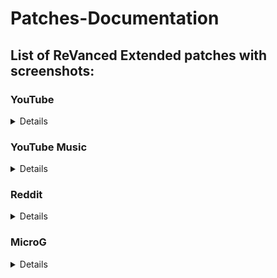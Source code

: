 # Patches-Documentation
## List of ReVanced Extended patches with screenshots:

### YouTube
<details>

| Patch | Description | Related Screenshots |
|:--------:|:--------------:|:-----------------:|
| `add-splash-animation` | Adds splash animation, which was removed in YT v18.19.36+. This patch **cannot** be used with `custom-branding-icon` patch. | [Screenshots](https://imgur.com/a/Ls6167p) |
| `bypass-ambient-mode-restrictions` | Allows ambient mode to be on while battery saver mode is enabled. | [Screenshots](https://imgur.com/a/qjNlGP3) |
| `change-homepage` | Defaults to subscription feed instead of home when the app opens. | [Screenshots](https://imgur.com/a/Xxeq0XD) |
| `custom-branding-icon-mmt` | Changes the YouTube launcher icon to MMT. | [Screenshots](https://imgur.com/1h94NCw) |
| `custom-branding-icon-revancify-blue` | Changes the YouTube launcher icon to Revancify Blue. | [Screenshots](https://imgur.com/EjJOlYq) |
| `custom-branding-icon-revancify-red` | Changes the YouTube launcher icon to Revancify Red. | [Screenshots](https://imgur.com/BPgRMHt) |
| `custom-branding-youtube-name` | Rename the YouTube app to the name specified in options.json. | [Screenshots](https://imgur.com/a/uYAWf65) |
| `custom-double-tap-length` | Add 'double-tap to seek' value. | [Screenshots](https://imgur.com/a/S1fyX9A) |
| `custom-package-name` | Specifies the package name for YouTube and YT Music in the MicroG build. | [Screenshots](https://imgur.com/a/DY0EMNI) |
| `custom-seekbar-color` | Change seekbar color in video player and video thumbnails. | [Screenshots](https://imgur.com/a/wUBZNdH) |
| `custom-video-speed` | Adds more video speed options. | [Screenshots](https://imgur.com/a/7dE1QiH) |
| `default-video-quality` | Adds ability to set default video quality settings. | [Screenshots](https://imgur.com/a/hqY3SiN) |
| `default-video-speed` | Adds ability to set default video speed settings. | [Screenshots](https://imgur.com/a/x1YmkfG) |
| `disable-auto-captions` | Disables forced auto captions. | [Screenshots](https://imgur.com/a/rYqTjk1) |
| `disable-haptic-feedback` | Adds options to disable haptic feedback. | [Screenshots](https://imgur.com/a/c0og6Ay) |
| `disable-hdr-video` | Disable HDR video. | [Screenshots](https://imgur.com/a/pbVp2g3) |
| `disable-landscape-mode` | Disable landscape mode when entering fullscreen. | [Screenshots](https://imgur.com/a/tJiXrmf) |
| `disable-quic-protocol` | Disable CronetEngine's QUIC protocol. | [Screenshots](https://imgur.com/a/CPNzSFq) |
| `disable-startup-shorts-player` | Disables playing YouTube Shorts when launching YouTube. | [Screenshots](https://imgur.com/a/GmsP5oK) |
| `enable-compact-controls-overlay` | Enable compact control overlay. | [Screenshots](https://imgur.com/a/gVc4uMQ) |
| `enable-debug-logging` | Adds debugging options. | [Screenshots](https://imgur.com/a/7mNOSsa) |
| `enable-external-browser` | Open url outside the app in an external browser. | [Screenshots](https://imgur.com/a/Nm2mvzd) |
| `enable-minimized-playback` | Enables minimized and background playback. | [Screenshots](https://imgur.com/a/ET3HcEx) |
| `enable-new-comment-popup-panels` | Enables a new type of comment popup panel in the shorts player. | [Screenshots](https://imgur.com/a/0UZlccZ) |
| `enable-new-splash-animation` | Enables a new type of splash animation on Android 12+ devices. | [Screenshots](https://imgur.com/a/dtLaOYP) |
| `enable-new-thumbnail-preview` | Enables a new type of thumbnail preview. | [Screenshots](https://imgur.com/a/lv2AxVP) |
| `enable-old-quality-layout` | Enables the original quality flyout menu. | [Screenshots](https://imgur.com/a/v7HyezL) |
| `enable-open-links-directly` | Skips over redirection URLs to external links. | [Screenshots](https://imgur.com/a/lMJqViC) |
| `enable-seekbar-tapping` | Enables tap-to-seek on the seekbar of the video player. | [Screenshots](https://imgur.com/a/PtA0tb3) |
| `enable-tablet-mini-player` | Enables the tablet mini player layout. | [Screenshots](https://imgur.com/a/mLjsifI) |
| `enable-tablet-navigation-bar` | Enables the tablet navigation bar. | [Screenshots](https://imgur.com/a/KUi3w7f) |
| `enable-timestamps-speed` | Add the current video speed in brackets next to the current time. | [Screenshots](https://imgur.com/a/QZoeBfT) |
| `enable-wide-search-bar` | Replaces the search icon with a wide search bar. This will hide the YouTube logo when active. | [Screenshots](https://imgur.com/a/wG3Mx3S) |
| `force-hide-player-button-background` | Force removes the background from the video player buttons. | [Screenshots](https://imgur.com/a/4nejeVc) |
| `force-opus-codec` | Forces the opus codec for audios. | [Screenshots](https://imgur.com/a/coCGCKS) |
| `force-premium-heading` | Forces premium heading on the home screen. | [Screenshots](https://imgur.com/a/wcuugDV) |
| `force-vp9-codec` | Forces the VP9 codec for videos. | [Screenshots](https://imgur.com/a/Rl0u1Z4) |
| `header-switch` | Add switch to change header. | [Screenshots](https://imgur.com/a/bPFJif1) |
| `hide-account-menu` | Hide account menu elements. | [Screenshots](https://imgur.com/a/MCvbnQu) |
| `hide-auto-player-popup-panels` | Hide automatic popup panels (playlist or live chat) on video player. | [Screenshots](https://imgur.com/a/R3BHdAn) |
| `hide-autoplay-button` | Hides the autoplay button in the video player. | [Screenshots](https://imgur.com/a/9S3NUVx) |
| `hide-autoplay-preview` | Hides the autoplay preview container in the fullscreen. | [Screenshots](https://imgur.com/a/OhxdFY9) |
| `hide-button-container` | Adds the options to hide action buttons under a video. | [Screenshots](https://imgur.com/a/pB2DkdJ) |
| `hide-captions-button` | Hides the captions button in the video player. | [Screenshots](https://imgur.com/a/iKc0ARk) |
| `hide-cast-button` | Hides the cast button in the video player. | [Screenshots](https://imgur.com/a/WNwI6Ve) |
| `hide-category-bar` | Hide the category bar at the top of the feed and at the top of related videos. | [Screenshots](https://imgur.com/a/P7H2Edn) |
| `hide-channel-avatar-section` | Hides the channel avatar section of the subscription feed. | [Screenshots](https://imgur.com/a/e0bU6sz) |
| `hide-channel-watermark` | Hides creator's watermarks on videos. | [Screenshots](https://imgur.com/a/Hlj6967) |
| `hide-collapse-button` | Hides the collapse button in the video player. | [Screenshots](https://imgur.com/a/bI1Fuoh) |
| `hide-comment-component` | Hides components related to comments. | [Screenshots](https://imgur.com/a/hTXpbSV) |
| `hide-crowdfunding-box` | Hides the crowdfunding box between the player and video description. | [Screenshots](https://imgur.com/a/WJlGhpq) |
| `hide-description-components` | Hides description components. | [Screenshots](https://imgur.com/a/xhIJoD6) |
| `hide-double-tap-overlay-filter` | Remove the double tap dark filter layer. | [Screenshots](https://imgur.com/a/ualcmms) |
| `hide-email-address` | Hides the email address(handle) in the account switcher. | [Screenshots](https://imgur.com/a/MfWO2Rr) |
| `hide-endscreen-cards` | Hides the suggested video cards at the end of a video in fullscreen. | [Screenshots](https://imgur.com/a/50psTcB) |
| `hide-endscreen-overlay` | Hides endscreen overlay when swiping up while in fullscreen and at the end of videos. | [Screenshots](https://imgur.com/a/t8x32O6) |
| `hide-feed-flyout-panel` | Hides feed flyout panel components. | [Screenshots](https://imgur.com/a/nf1UPHc) |
| `hide-filmstrip-overlay` | Hides the filmstrip overlay when holding down on the seekbar. | [Screenshots](https://imgur.com/a/0f2sH10) |
| `hide-floating-microphone` | Hide the floating microphone button above the keyboard. | [Screenshots](https://imgur.com/a/PX54fRG) |
| `hide-fullscreen-panels` | Hides the video title and quick actions in fullscreen. Also disables the video description, comments, and live chat panels from showing while in fullscreen. | [Screenshots](https://imgur.com/a/5e2Lxrx) |
| `hide-general-ads` | Removes ads in feeds and other areas. | [Screenshots](https://imgur.com/a/UfuiO7s) |
| `hide-info-cards` | Hides info-cards in videos. | [Screenshots](https://imgur.com/a/yKKXVDP) |
| `hide-layout-components` | Hides general layout components. | [Screenshots](https://imgur.com/a/5BP009b) |
| `hide-live-chat-button` | Hides the live chat button in the video player (for old layout). | [Missing]() |
| `hide-load-more-button` | Hides the button under videos that loads similar videos. | [Screenshots](https://imgur.com/a/jihDei9) |
| `hide-mix-playlists` | Removes mix playlists from home feed and video player. | [Screenshots](https://imgur.com/a/hzpefwO) |
| `hide-music-button` | Hides the YouTube Music button in the video player. | [Screenshots](https://imgur.com/a/KYu3bMj) |
| `hide-navigation-buttons` | Adds options to hide or change navigation buttons. | [Screenshots](https://imgur.com/a/TEHIhKt) |
| `hide-navigation-label` | Hides the labels under the navigation bar buttons. | [Screenshots](https://imgur.com/a/TzHnK8l) |
| `hide-pip-notification` | Disable pip notification when you first launch pip mode. | [Screenshots](https://imgur.com/a/ZEPIdOW) |
| `hide-player-button-background` | Remove the dark circle surrounding the pause/play button and the next and previous buttons/arrows. | [Screenshots](https://imgur.com/a/7l2ExDA) |
| `hide-player-flyout-panel` | Hides player flyout panel components. | [Screenshots](https://imgur.com/a/ZYc7wRe) |
| `hide-player-overlay-filter` | Prevent the player from darkening when you tap to reveal the player controls. | [Screenshots](https://imgur.com/a/U6bQxcM) |
| `hide-previous-next-button` | Hides the previous and next button in the player controller. | [Screenshots](https://imgur.com/a/WNp9p4t) |
| `hide-quick-actions` | Adds options to hide the quick action buttons that are beneath the seekbar while in fullscreen. | [Screenshots](https://imgur.com/a/PADAsaL) |
| `hide-seek-message` | Hides the 'Slide left or right to seek' message container. | [Screenshots](https://imgur.com/a/rQyBYg5) |
| `hide-seekbar` | Hides the seekbar in video player and video thumbnails. | [Screenshots](https://imgur.com/a/qkVEocI) |
| `hide-shorts-component` | Hides other Shorts components. | [Screenshots](https://imgur.com/a/qbJO6yf) |
| `hide-snack-bar` | Hides the snack bar action popup. | [Screenshots](https://imgur.com/a/VBkD9LN) |
| `hide-speed-overlay` | Hide speed overlay in player. | [Screenshots](https://imgur.com/a/mQ9uXn7) |
| `hide-suggested-actions` | Hide the suggested actions bar inside the player. | [Screenshots](https://imgur.com/a/CQ1gJS7) |
| `hide-suggestions-shelf` | Hides the suggestions shelf. | [Screenshots](https://imgur.com/a/mPOKZru) |
| `hide-time-stamp` | Hides timestamp in video player. | [Screenshots](https://imgur.com/a/9TxGuEE) |
| `hide-tooltip-content` | Hides the tooltip box that appears on first install. | [Screenshots](https://imgur.com/a/OAZ30Z5) |
| `hide-trending-searches` | Hide trending searches in the search bar. | [Screenshots](https://imgur.com/a/1VjVi3A) |
| `hide-video-ads` | Removes ads in the video player. | [Screenshots](https://imgur.com/a/Shr7JuB) |
| `language-switch` | Add language switch toggle. | [Screenshots](https://imgur.com/a/ERg1coh) |
| `layout-switch` | Adds the option to switch between tablet and phone layouts. | [Screenshots](https://imgur.com/a/16YQCJj) |
| `materialyou` | Applies the MaterialYou theme for Android 12+ to YouTube. | [Screenshots](https://imgur.com/a/CzspOyn) |
| `microg-support` | Allows ReVanced to run without root and under a different package name with MicroG. | [Screenshots](https://imgur.com/a/HDh7OiC) |
| `optimize-resource` | Removes duplicate resources from YouTube. | [Screenshots](https://imgur.com/a/n4KuROD) |
| `overlay-buttons` | Add overlay buttons to the player. | [Screenshots](https://imgur.com/a/U6JexYB) |
| `return-youtube-dislike` | Shows the dislike count of videos using the Return YouTube Dislike API. | [Screenshots](https://imgur.com/a/mWj0eoj) |
| `settings` | Applies mandatory patches to implement ReVanced settings into the application. | [Screenshots](https://imgur.com/a/qZJN1p0) |
| `sponsorblock` | Integrates SponsorBlock which allows skipping undesired video segments, such as sponsored content. | [Screenshots](https://imgur.com/a/N7Z0CjM) |
| `spoof-app-version` | Tricks YouTube into thinking, you are running an older version of the app. One of the side effects also includes restoring the old UI. | [Screenshots](https://imgur.com/a/x5E6fF0) |
| `swipe-controls` | Adds volume and brightness swipe controls. | [Screenshots](https://imgur.com/a/76uY3A9) |
| `theme` | Change the app's theme to the values specified in options.json. | [Screenshots](https://imgur.com/a/4gsDQJS) |
| `translations` | Add Crowdin translations for YouTube. | [Screenshots](https://imgur.com/a/R7Q1k2h) |
</details>

### YouTube Music
<details>

| Patch | Description | Related Screenshots |
|:--------:|:--------------:|:-----------------:|
| `amoled` | Applies pure black theme in flyout panels. | [Screenshots](https://imgur.com/a/PXnpWqK) |
| `background-play` | Enables playing music in the background. | [Screenshots](https://imgur.com/a/gZki03j) |
| `bitrate-default-value` | Set the audio quality to 'Always High' when you first install the app. | [Screenshots](https://imgur.com/a/sL2k1m4) |
| `certificate-spoof` | Spoofs the YouTube Music certificate for Android Auto. | [Screenshots](https://imgur.com/a/wYqUq6J) |
| `custom-branding-icon-mmt` | Changes the YouTube Music launcher icon to MMT. | [Screenshots](https://imgur.com/K96jJ52) |
| `custom-branding-icon-revancify-blue` | Changes the YouTube Music launcher icon to Revancify Blue. | [Screenshots](https://imgur.com/1ijcyHr) |
| `custom-branding-icon-revancify-red` | Changes the YouTube Music launcher icon to Revancify Red. | [Screenshots](https://imgur.com/wwUsmiW) |
| `custom-branding-music-name` | Rename the YouTube Music app to the name specified in options.json. | [Screenshots](https://imgur.com/a/ExSTD82) |
| `custom-package-name` | Specifies the package name for YouTube and YT Music in the MicroG build. | [Screenshots](https://imgur.com/a/99sBIlq) |
| `disable-auto-captions` | Disables forced auto captions. | [Screenshots](https://imgur.com/a/4PKAy9o) |
| `enable-black-navigation-bar` | Sets the navigation bar color to black. | [Screenshots](https://imgur.com/a/UK1YGZP) |
| `enable-color-match-player` | Matches the color of the mini player and the fullscreen player. | [Screenshots](https://imgur.com/a/F5mib6W) |
| `enable-compact-dialog` | Enable compact dialog on phone. | [Screenshots](https://imgur.com/a/NstyglG) |
| `enable-custom-filter` | Enables custom filter to hide layout components. | [Screenshots](https://imgur.com/a/U308EWB) |
| `enable-debug-logging` | Adds debugging options. | [Screenshots](https://imgur.com/a/sqPwaM7) |
| `enable-dismiss-queue` | Add dismiss queue to flyout menu. (YT Music v6.04.51+) | [Screenshots](https://imgur.com/a/12LYPAi) |
| `enable-force-minimized-player` | Permanently keep player minimized even if another track is played. | [Screenshots](https://imgur.com/a/lqAV44p) |
| `enable-force-shuffle` | Enable force shuffle even if another track is played. | [Screenshots](https://imgur.com/a/DWElbFu) |
| `enable-landscape-mode` | Enables entry into landscape mode by screen rotation on the phone. | [Screenshots](https://imgur.com/a/1ZUpMZg) |
| `enable-minimized-playback` | Enables minimized playback on Kids music. | [Screenshots](https://imgur.com/a/1ZUpMZg) |
| `enable-new-layout` | Enable new player layouts. (YT Music v5.47.51+) | [Screenshots](https://imgur.com/a/LkvqOKO) |
| `enable-old-style-miniplayer` | Return the miniplayers to old style. (for YT Music v5.55.53+) | [Screenshots](https://imgur.com/a/jH46Cvo) |
| `enable-opus-codec` | Enable opus codec when playing audio. | [Screenshots](https://imgur.com/a/uRdhxbI) |
| `enable-sleep-timer` | Add sleep timer to flyout menu. | [Screenshots](https://imgur.com/a/cwEWZQi) |
| `enable-zen-mode` | Adds a grey tint to the video player to reduce eye strain. | [Screenshots](https://imgur.com/a/KX7jYRi) |
| `exclusive-audio-playback` | Enables the option to play music without video. | [Screenshots](https://imgur.com/a/WdZHw3M) |
| `hide-button-shelf` | Hides the button shelf from homepage and explorer. | [Screenshots](https://imgur.com/a/h0408Yl) |
| `hide-carousel-shelf` | Hides the carousel shelf from homepage and explorer. | [Screenshots](https://imgur.com/a/RkAIZkF) |
| `hide-cast-button` | Hides the cast button in the video player and header. | [Screenshots](https://imgur.com/a/NRNKGQG) |
| `hide-category-bar` | Hides the music category bar at the top of the homepage. | [Screenshots](https://imgur.com/a/dCWHZmu) |
| `hide-get-premium` | Removes all "Get Premium" evidences from the avatar menu. | [Screenshots](https://imgur.com/a/xUfdCHx) |
| `hide-music-ads` | Hides ads before playing a music. | [Screenshots](https://imgur.com/a/HCIlRvI) |
| `hide-navigation-label` | Hide navigation bar labels. | [Screenshots](https://imgur.com/a/G9YE9kY) |
| `hide-new-playlist-button` | Hide the New Playlist button in the Library tab. | [Screenshots](https://imgur.com/a/RaANMid) |
| `hide-playlist-card` | Hides the playlist card from homepage. | [Screenshots](https://imgur.com/a/W6pxiuQ) |
| `hide-taste-builder` | Hides the "Tell us which artists you like" card from homepage. | [Screenshots](https://imgur.com/a/vLXUsph) |
| `hide-upgrade-button` | Hides upgrade button from navigation bar and hide upgrade banner from homepage. | [Screenshots](https://imgur.com/a/JMuhsrX) |
| `microg-support` | Allows ReVanced Music to run without root and under a different package name with MicroG. | [Screenshots](https://imgur.com/a/HDh7OiC) |
| `optimize-resource` | Remove unnecessary resources. | [Screenshots](https://imgur.com/a/0YHU3ye) |
| `remember-video-quality` | Save the video quality value whenever you change the video quality. | [Screenshots](https://imgur.com/a/olwfVCf) |
| `settings` | Adds settings for ReVanced to YouTube Music. | [Screenshots](https://imgur.com/a/prYgamZ) |
| `share-button-hook` | Replace share button with external download button. | [Screenshots](https://imgur.com/a/HrtxSlV) |
| `spoof-app-version` | Spoof the YouTube Music client version. | [Screenshots](https://imgur.com/a/oJ1Y60L) |
| `translations` | Add Crowdin translations for YouTube Music. | [Screenshots](https://imgur.com/a/tVIibVh) |
</details>

### Reddit
<details>

| Patch | Description | Related Screenshots |
|:--------:|:--------------:|:-----------------:|
| `disable-screenshot-popup` | Disables the popup that shows up when taking a screenshot. | [Screenshots](https://imgur.com/a/ccxzHAN) |
| `hide-ads` | Removes ads from the Reddit. | [Screenshots](https://imgur.com/a/GEjAUeR) |
| `hide-create-button` | Hide create button at navigation bar. | [Screenshots](https://imgur.com/a/3Fcbqdf) |
| `hide-discover-button` | Hide discover button at navigation bar. | [Screenshots](https://imgur.com/a/pYT2oYn) |
| `open-links-directly` | Skips over redirection URLs to external links. | [Screenshots](https://imgur.com/a/0JCLGCl) |
| `open-links-externally` | Open links outside of the app directly in your browser. | [Screenshots](https://imgur.com/a/OV2x6hs) |
| `premium-icon-reddit` | Unlocks premium Reddit app icons. | [Screenshots](https://imgur.com/a/k9Uuebh) |
| `reddit-settings` | Adds ReVanced settings to Reddit. | [Screenshots](https://imgur.com/a/wYCkX7k) |
| `sanitize-sharing-links` | Removes (tracking) query parameters from the URLs when sharing links. | [Screenshots](https://imgur.com/a/cnNTs3d) |
</details>

### MicroG
<details>

| 💊 Patch | 📜 Description | 🏹 Target Version |
|:--------:|:--------------:|:-----------------:|
| `custom-branding-microg-name` | Renames the MicroG app to the name specified in options.json. | [Screenshots](https://imgur.com/a/crVABax) |
| `custom-branding-microg-revancify-blue` | Changes the MicroG launcher icon to Revancify Blue. | [Screenshots](https://imgur.com/IpJTvRM) |
| `custom-branding-microg-revancify-red` | Changes the MicroG launcher icon to Revancify Red. | [Screenshots](https://imgur.com/DH5OfGs) |
| `hide-icon-from-launcher` | Hide MicroG icon from launcher. | [Screenshots](https://imgur.com/a/vNaz55n) |
</details>
